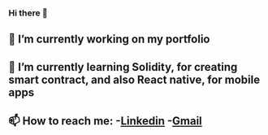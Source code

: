 ### Hi there 👋

<!--
**FacuVidiella/FacuVidiella** is a ✨ _special_ ✨ repository because its `README.md` (this file) appears on your GitHub profile.

Here are some ideas to get you started:

- 🔭 I’m currently working on ...
- 🌱 I’m currently learning ...
- 👯 I’m looking to collaborate on ...
- 🤔 I’m looking for help with ...
- 💬 Ask me about ...
- 📫 How to reach me: ...
- 😄 Pronouns: ...
- ⚡ Fun fact: ...
-->

## 🔭 I’m currently working on my portfolio
## 🌱 I’m currently learning Solidity, for creating smart contract, and also React native, for mobile apps
## 📫 How to reach me: -[Linkedin](https://www.linkedin.com/in/facundovidiella/) -[Gmail](facuvidiella@gmail.com)
                        
